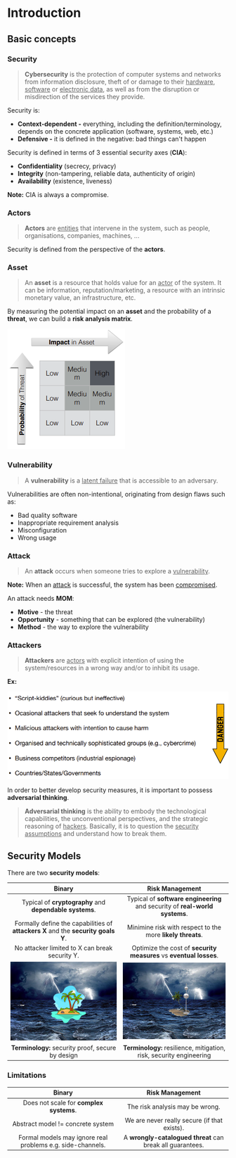 # Introduction

## Basic concepts

### Security

> **Cybersecurity** is the protection of computer systems and networks from information disclosure, theft of or damage to their <ins>hardware</ins>, <ins>software</ins> or <ins>electronic data</ins>, as well as from the disruption or misdirection of the services they provide.

Security is:

* **Context-dependent -** everything, including the definition/terminology, depends on the concrete application (software, systems, web, etc.)
* **Defensive -** it is defined in the negative: bad things can't happen

Security is defined in terms of 3 essential security axes (**CIA**):

* **Confidentiality** (secrecy, privacy)
* **Integrity** (non-tampering, reliable data, authenticity of origin)
* **Availability** (existence, liveness)

**Note:** CIA is always a compromise.

### Actors

> **Actors** are <ins>entities</ins> that intervene in the system, such as people, organisations, companies, machines, ...

Security is defined from the perspective of the **actors**.

### Asset

> An **asset** is a resource that holds value for an <ins>actor</ins> of the system. It can be information, reputation/marketing, a resource with an intrinsic monetary value, an infrastructure, etc.

By measuring the potential impact on an **asset** and the probability of a **threat**, we can build a **risk analysis matrix**.

![Alt text](images/1-4.png)

### Vulnerability

> A **vulnerability** is a <ins>latent failure</ins> that is accessible to an adversary.

Vulnerabilities are often non-intentional, originating from design flaws such as:
* Bad quality software
* Inappropriate requirement analysis
* Misconfiguration
* Wrong usage

### Attack

> An **attack** occurs when someone tries to explore a <ins>vulnerability</ins>.

**Note:** When an <ins>attack</ins> is successful, the system has been <ins>compromised</ins>.

An attack needs **MOM**:
* **Motive** - the threat
* **Opportunity** - something that can be explored (the vulnerability)
* **Method** - the way to explore the vulnerability

### Attackers

> **Attackers** are <ins>actors</ins> with explicit intention of using the system/resources in a wrong way and/or to inhibit its usage.

**Ex:**

![Alt text](images/1-1.png)

In order to better develop security measures, it is important to possess **adversarial thinking**.

> **Adversarial thinking** is the ability to embody the technological capabilities, the unconventional perspectives, and the strategic reasoning of <ins>hackers</ins>. Basically, it is to question the <ins>security assumptions</ins> and understand how to break them.

## Security Models

There are two **security models**:

| Binary | Risk Management |
|:------:|:---------------:|
| Typical of **cryptography** and **dependable systems**. | Typical of **software engineering** and security of **real-world systems**. |
| Formally define the capabilities of **attackers X** and the **security goals Y**. | Minimine risk with respect to the more **likely threats**. |
| No attacker limited to X can break security Y. | Optimize the cost of **security measures** vs **eventual losses**. |
| ![Alt text](images/1-2.png) | ![Alt text](images/1-3.png) |
| **Terminology:** security proof, secure by design | **Terminology:** resilience, mitigation, risk, security engineering |

### Limitations

| Binary | Risk Management |
|:------:|:---------------:|
| Does not scale for **complex systems**. | The risk analysis may be wrong. |
| Abstract model != concrete system | We are never really secure (if that exists). |
| Formal models may ignore real problems e.g. side-channels. | A **wrongly-catalogued threat** can break all guarantees. |

